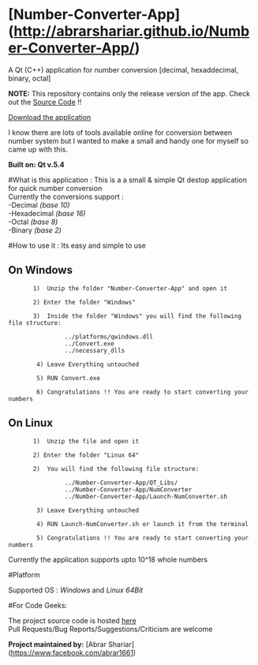 # [Number-Converter-App] (http://abrarshariar.github.io/Number-Converter-App/)
A Qt (C++) application for number conversion [decimal, hexaddecimal, binary, octal]

**NOTE:** This repository contains only the release version of the app. Check out the [Source Code](https://github.com/abrarShariar/NumConverter) !!

[Download the application](https://github.com/abrarShariar/NumberConverter-App/archive/master.zip)

I know there are lots of tools available online for conversion between number system but I wanted to make a small and handy one for myself 
so came up with this. <br>

**Built on: Qt v.5.4**

#What is this application :
This is a a small & simple Qt destop application for quick number conversion <br>
Currently the conversions support : <br>
          -Decimal  *(base 10)* <br>
          -Hexadecimal  *(base 16)* <br>
          -Octal  *(base 8)*  <br>
          -Binary   *(base 2)*  <br>
          
#How to use it :
Its easy and simple to use<br>


<h2>On Windows</h2>
            
           1)  Unzip the folder "Number-Converter-App" and open it
           
           2) Enter the folder "Windows"
            
           3)  Inside the folder "Windows" you will find the following file structure:
            
                    ../platforms/qwindows.dll
                    ../Convert.exe
                    ../necessary_dlls
                    
            4) Leave Everything untouched
            
            5) RUN Convert.exe 
            
            6) Congratulations !! You are ready to start converting your numbers
            
	
	
<h2> On Linux </h2>
	   
           1)  Unzip the file and open it
           
           2) Enter the folder "Linux 64"
            
           2)  You will find the following file structure:
            
                    ../Number-Converter-App/QT_Libs/
                    ../Number-Converter-App/NumConverter
                    ../Number-Converter-App/Launch-NumConverter.sh
                    
            3) Leave Everything untouched
            
            4) RUN Launch-NumConverter.sh or launch it from the terminal 
            
            5) Congratulations !! You are ready to start converting your numbers

            
Currently the application supports upto 10^18 whole numbers
           
#Platform

Supported OS : *Windows* and *Linux 64Bit*
           
#For Code Geeks:

The project source code is hosted [here](https://github.com/abrarShariar/NumConverter) <br>
Pull Requests/Bug Reports/Suggestions/Criticism are welcome

**Project maintained by:** [Abrar Shariar] (https://www.facebook.com/abrar1661)


                  
                  
